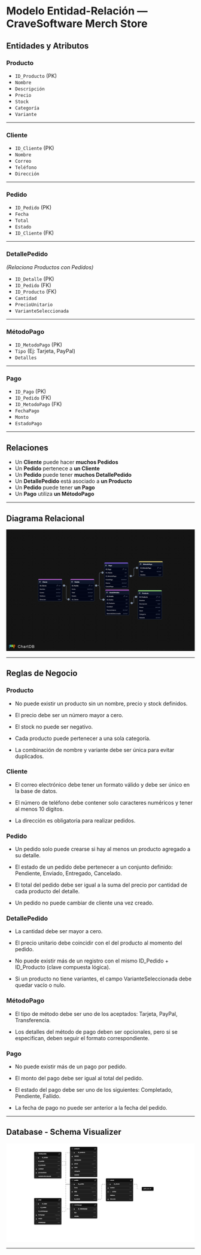 
# Modelo Entidad-Relación — CraveSoftware Merch Store

##  Entidades y Atributos

### **Producto**
- `ID_Producto` (PK)
- `Nombre`
- `Descripción`
- `Precio`
- `Stock`
- `Categoría`
- `Variante`

---

### **Cliente**
- `ID_Cliente` (PK)
- `Nombre`
- `Correo`
- `Teléfono`
- `Dirección`

---

### **Pedido**
- `ID_Pedido` (PK)
- `Fecha`
- `Total`
- `Estado`
- `ID_Cliente` (FK)

---

### **DetallePedido**
*(Relaciona Productos con Pedidos)*
- `ID_Detalle` (PK)
- `ID_Pedido` (FK)
- `ID_Producto` (FK)
- `Cantidad`
- `PrecioUnitario`
- `VarianteSeleccionada`

---

### **MétodoPago**
- `ID_MetodoPago` (PK)
- `Tipo` (Ej: Tarjeta, PayPal)
- `Detalles`

---

### **Pago**
- `ID_Pago` (PK)
- `ID_Pedido` (FK)
- `ID_MetodoPago` (FK)
- `FechaPago`
- `Monto`
- `EstadoPago`

---

##  Relaciones

- Un **Cliente** puede hacer **muchos Pedidos**
- Un **Pedido** pertenece a **un Cliente**
- Un **Pedido** puede tener **muchos DetallePedido**
- Un **DetallePedido** está asociado a **un Producto**
- Un **Pedido** puede tener **un Pago**
- Un **Pago** utiliza **un MétodoPago**

---

## Diagrama Relacional 

![DiagramaER](/docs/practica-11/assets/DiagramaER.png)

---

## Reglas de Negocio

### Producto
- No puede existir un producto sin un nombre, precio y stock definidos.

- El precio debe ser un número mayor a cero.

- El stock no puede ser negativo.

- Cada producto puede pertenecer a una sola categoría.

- La combinación de nombre y variante debe ser única para evitar duplicados.

### Cliente
- El correo electrónico debe tener un formato válido y debe ser único en la base de datos.

- El número de teléfono debe contener solo caracteres numéricos y tener al menos 10 dígitos.

- La dirección es obligatoria para realizar pedidos.

### Pedido
- Un pedido solo puede crearse si hay al menos un producto agregado a su detalle.

- El estado de un pedido debe pertenecer a un conjunto definido: Pendiente, Enviado, Entregado, Cancelado.

- El total del pedido debe ser igual a la suma del precio por cantidad de cada producto del detalle.

- Un pedido no puede cambiar de cliente una vez creado.

### DetallePedido
- La cantidad debe ser mayor a cero.

- El precio unitario debe coincidir con el del producto al momento del pedido.

- No puede existir más de un registro con el mismo ID_Pedido + ID_Producto (clave compuesta lógica).

- Si un producto no tiene variantes, el campo VarianteSeleccionada debe quedar vacío o nulo.

### MétodoPago
- El tipo de método debe ser uno de los aceptados: Tarjeta, PayPal, Transferencia.

- Los detalles del método de pago deben ser opcionales, pero si se especifican, deben seguir el formato correspondiente.

### Pago
- No puede existir más de un pago por pedido.

- El monto del pago debe ser igual al total del pedido.

- El estado del pago debe ser uno de los siguientes: Completado, Pendiente, Fallido.

- La fecha de pago no puede ser anterior a la fecha del pedido.

---

## Database - Schema Visualizer

![DiagramaER](/docs/practica-11/assets/SchemaVisualizer.png)

---